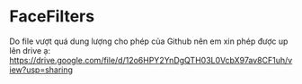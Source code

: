 # FaceFilters

Do file vượt quá dung lượng cho phép của Github nên em xin phép được up lên drive ạ:
https://drive.google.com/file/d/12o6HPY2YnDgQTH03L0VcbX97av8CF1uh/view?usp=sharing
